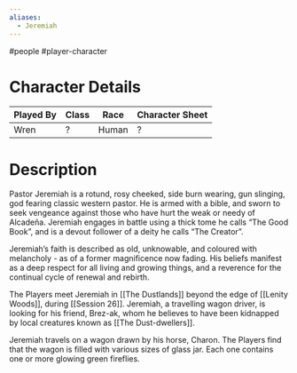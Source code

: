 ```yaml
---
aliases:
  - Jeremiah
---
```

#people #player-character 

# Character Details

| Played By | Class | Race  | Character Sheet |
| --------- | ----- | ----- | --------------- |
| Wren      | ?     | Human | ?               |

# Description

Pastor Jeremiah is a rotund, rosy cheeked, side burn wearing, gun slinging, god fearing classic western pastor. He is armed with a bible, and sworn to seek vengeance against those who have hurt the weak or needy of Alcadeña. Jeremiah engages in battle using a thick tome he calls “The Good Book”, and is a devout follower of a deity he calls “The Creator”.

Jeremiah’s faith is described as old, unknowable, and coloured with melancholy - as of a former magnificence now fading. His beliefs manifest as a deep respect for all living and growing things, and a reverence for the continual cycle of renewal and rebirth.

The Players meet Jeremiah in [[The Dustlands]] beyond the edge of [[Lenity Woods]], during [[Session 26]]. Jeremiah, a travelling wagon driver, is looking for his friend, Brez-ak, whom he believes to have been kidnapped by local creatures known as [[The Dust-dwellers]].

Jeremiah travels on a wagon drawn by his horse, Charon. The Players find that the wagon is filled with various sizes of glass jar. Each one contains one or more glowing green fireflies.